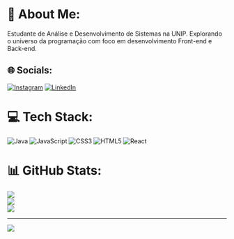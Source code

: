 # 💫 About Me:
Estudante de Análise e Desenvolvimento de Sistemas na UNIP. Explorando o universo da programação com foco em desenvolvimento Front-end e Back-end.

## 🌐 Socials:
[![Instagram](https://img.shields.io/badge/Instagram-%23E4405F.svg?logo=Instagram&logoColor=white)](https://instagram.com/r3inaldo_barbosa_) [![LinkedIn](https://img.shields.io/badge/LinkedIn-%230077B5.svg?logo=linkedin&logoColor=white)](https://www.linkedin.com/in/reinaldo-barbosa-2a2327261/) 

# 💻 Tech Stack:
![Java](https://img.shields.io/badge/java-%23ED8B00.svg?style=for-the-badge&logo=openjdk&logoColor=white) ![JavaScript](https://img.shields.io/badge/javascript-%23323330.svg?style=for-the-badge&logo=javascript&logoColor=%23F7DF1E) ![CSS3](https://img.shields.io/badge/css3-%231572B6.svg?style=for-the-badge&logo=css3&logoColor=white) ![HTML5](https://img.shields.io/badge/html5-%23E34F26.svg?style=for-the-badge&logo=html5&logoColor=white) ![React](https://img.shields.io/badge/react-%2320232a.svg?style=for-the-badge&logo=react&logoColor=%2361DAFB)
# 📊 GitHub Stats:
![](https://github-readme-stats.vercel.app/api?username=Reinaldo&theme=transparent&hide_border=false&include_all_commits=true&count_private=false)<br/>
![](https://github-readme-streak-stats.herokuapp.com/?user=Reinaldo&theme=transparent&hide_border=false)<br/>
![](https://github-readme-stats.vercel.app/api/top-langs/?username=Reinaldo&theme=transparent&hide_border=false&include_all_commits=true&count_private=false&layout=compact)

---
[![](https://visitcount.itsvg.in/api?id=Reinaldo&icon=0&color=0)](https://visitcount.itsvg.in)

<!-- Proudly created with GPRM ( https://gprm.itsvg.in ) -->

